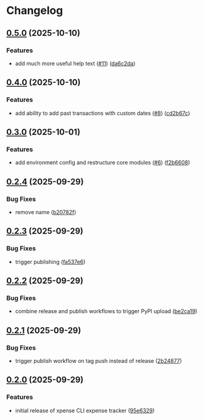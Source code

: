 # Changelog

## [0.5.0](https://github.com/Gabriel-Rockson/xpense/compare/xpense-v0.4.0...xpense-v0.5.0) (2025-10-10)


### Features

* add much more useful help text ([#11](https://github.com/Gabriel-Rockson/xpense/issues/11)) ([da6c2da](https://github.com/Gabriel-Rockson/xpense/commit/da6c2da88027a537febe7c58c6006deb1315462a))

## [0.4.0](https://github.com/Gabriel-Rockson/xpense/compare/xpense-v0.3.0...xpense-v0.4.0) (2025-10-10)


### Features

* add ability to add past transactions with custom dates ([#8](https://github.com/Gabriel-Rockson/xpense/issues/8)) ([cd2b67c](https://github.com/Gabriel-Rockson/xpense/commit/cd2b67c82973702856c88ffc4bbd9ab7af0963e8))

## [0.3.0](https://github.com/Gabriel-Rockson/xpense/compare/xpense-v0.2.4...xpense-v0.3.0) (2025-10-01)


### Features

* add environment config and restructure core modules ([#6](https://github.com/Gabriel-Rockson/xpense/issues/6)) ([f2b6608](https://github.com/Gabriel-Rockson/xpense/commit/f2b66086f3706ef7a161ed825f0a57a86fe332b8))

## [0.2.4](https://github.com/Gabriel-Rockson/xpense/compare/xpense-v0.2.3...xpense-v0.2.4) (2025-09-29)


### Bug Fixes

* remove name ([b20782f](https://github.com/Gabriel-Rockson/xpense/commit/b20782f8a4048582645f622d06417767b2ea712a))

## [0.2.3](https://github.com/Gabriel-Rockson/xpense/compare/xpense-v0.2.2...xpense-v0.2.3) (2025-09-29)


### Bug Fixes

* trigger publishing ([fa537e6](https://github.com/Gabriel-Rockson/xpense/commit/fa537e6f8b170636b198bba0b59506fb78adc5a2))

## [0.2.2](https://github.com/Gabriel-Rockson/xpense/compare/xpense-v0.2.1...xpense-v0.2.2) (2025-09-29)


### Bug Fixes

* combine release and publish workflows to trigger PyPI upload ([be2ca19](https://github.com/Gabriel-Rockson/xpense/commit/be2ca19f0cdd79564513b6132d593e1088973ea4))

## [0.2.1](https://github.com/Gabriel-Rockson/xpense/compare/xpense-v0.2.0...xpense-v0.2.1) (2025-09-29)


### Bug Fixes

* trigger publish workflow on tag push instead of release ([2b24877](https://github.com/Gabriel-Rockson/xpense/commit/2b24877daf1f478af0f066024084dcd458d4b82d))

## [0.2.0](https://github.com/Gabriel-Rockson/xpense/compare/xpense-v0.1.0...xpense-v0.2.0) (2025-09-29)


### Features

* initial release of xpense CLI expense tracker ([95e6329](https://github.com/Gabriel-Rockson/xpense/commit/95e6329d27134a4856afaecc1771aaf00ed755a5))
